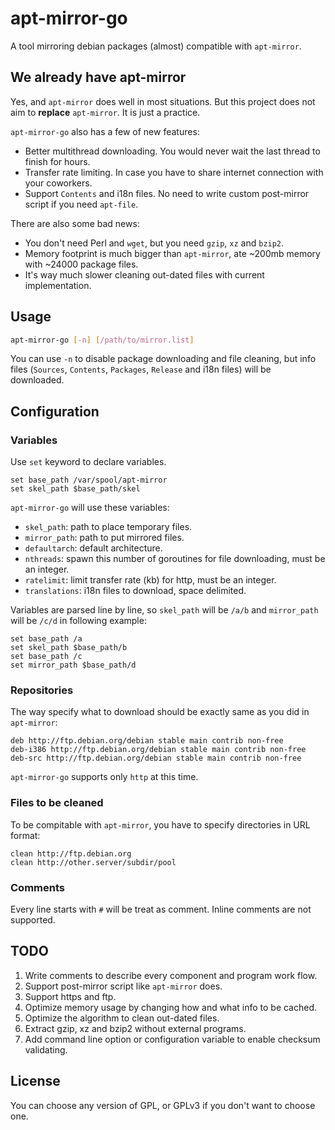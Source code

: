 # apt-mirror-go

A tool mirroring debian packages (almost) compatible with `apt-mirror`.

## We already have apt-mirror

Yes, and `apt-mirror` does well in most situations. But this project does not aim to __replace__ `apt-mirror`. It is just a practice.

`apt-mirror-go` also has a few of new features:

* Better multithread downloading. You would never wait the last thread to finish for hours.
* Transfer rate limiting. In case you have to share internet connection with your coworkers.
* Support `Contents` and i18n files. No need to write custom post-mirror script if you need `apt-file`.

There are also some bad news:

* You don't need Perl and `wget`, but you need `gzip`, `xz` and `bzip2`.
* Memory footprint is much bigger than `apt-mirror`, ate ~200mb memory with ~24000 package files.
* It's way much slower cleaning out-dated files with current implementation.

## Usage

```sh
apt-mirror-go [-n] [/path/to/mirror.list]
```

You can use `-n` to disable package downloading and file cleaning, but info files (`Sources`, `Contents`, `Packages`, `Release` and i18n files) will be downloaded.

## Configuration

### Variables

Use `set` keyword to declare variables.

```
set base_path /var/spool/apt-mirror
set skel_path $base_path/skel
```

`apt-mirror-go` will use these variables:

- `skel_path`: path to place temporary files.
- `mirror_path`: path to put mirrored files.
- `defaultarch`: default architecture.
- `nthreads`: spawn this number of goroutines for file downloading, must be an integer.
- `ratelimit`: limit transfer rate (kb) for http, must be an integer. 
- `translations`: i18n files to download, space delimited.

Variables are parsed line by line, so `skel_path` will be `/a/b` and `mirror_path` will be `/c/d` in following example:

```
set base_path /a
set skel_path $base_path/b
set base_path /c
set mirror_path $base_path/d
```

### Repositories

The way specify what to download should be exactly same as you did in `apt-mirror`:

```
deb http://ftp.debian.org/debian stable main contrib non-free
deb-i386 http://ftp.debian.org/debian stable main contrib non-free
deb-src http://ftp.debian.org/debian stable main contrib non-free
```

`apt-mirror-go` supports only `http` at this time.

### Files to be cleaned

To be compitable with `apt-mirror`, you have to specify directories in URL format:

```
clean http://ftp.debian.org
clean http://other.server/subdir/pool
```

### Comments

Every line starts with `#` will be treat as comment. Inline comments are not supported.

## TODO

1. Write comments to describe every component and program work flow.
2. Support post-mirror script like `apt-mirror` does.
3. Support https and ftp.
4. Optimize memory usage by changing how and what info to be cached.
5. Optimize the algorithm to clean out-dated files.
6. Extract gzip, xz and bzip2 without external programs.
7. Add command line option or configuration variable to enable checksum validating.

## License

You can choose any version of GPL, or GPLv3 if you don't want to choose one.
